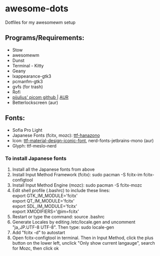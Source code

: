 # awesome-dots
Dotfiles for my awesomewm setup

<h2>Programs/Requirements:</h2>
<ul>
	<li>Stow</li>
	<li>awesomewm</li>
	<li>Dunst</li> 
	<li>Terminal - Kitty</li>
	<li>Geany</li>
	<li>lxappearance-gtk3</li>
	<li>pcmanfm-gtk3</li>
	<li>gvfs (for trash)</li>
	<li>Rofi</li>
	<li><a href=https://github.com/pijulius/picom> pijulius' picom github </a> | <a href=https://aur.archlinux.org/packages/picom-pijulius-git> AUR </a></li>
	<li>Betterlockscreen (aur)</li>
</ul>

<h2>Fonts:</h2>
<ul>
	<li>Sofia Pro Light</li>
	<li>Japanese Fonts (fcitx, mozc): <a href=https://archlinux.org/packages/?name=ttf-hanazono>ttf-hanazono</a>
	<li>Icon: <a href=https://aur.archlinux.org/packages/ttf-material-design-iconic-font>ttf-material-design-iconic-font</a>, nerd-fonts-jetbrains-mono (aur)</li>
	<li>Glyph: ttf-meslo-nerd</li>
</ul>

<h3>To install Japanese fonts</h3>
<ol>
	<li>Install all the Japanese fonts from above</li>
	<li>Install Input Method Framework (fcitx): sudo pacman -S fcitx-im fcitx-configtool</li>
	<li>Install Input Method Engine (mozc): sudo pacman -S fcitx-mozc</li>
	<li>Edit shell profile (.bashrc) to include these lines:</li>
	export GTK_IM_MODULE='fcitx'<br>
	export QT_IM_MODULE='fcitx'<br>
	export SDL_IM_MODULE='fcitx'<br>
	export XMODIFIERS='@im=fcitx'<br>
	<li>Restart or type the command: source .bashrc</li>
	<li>Generate Locales by editing /etc/locale.gen and uncomment "ja_JP.UTF-8 UTF-8". Then type: sudo locale-gen</li>
	<li>Add "fcitx -d" to autostart </li>
	<li>Open fcitx-configtool in terminal. Then in Input Method, click the plus button on the lower left, unclick "Only show current langauge", search for Mozc, then click ok</li>
</ol>
